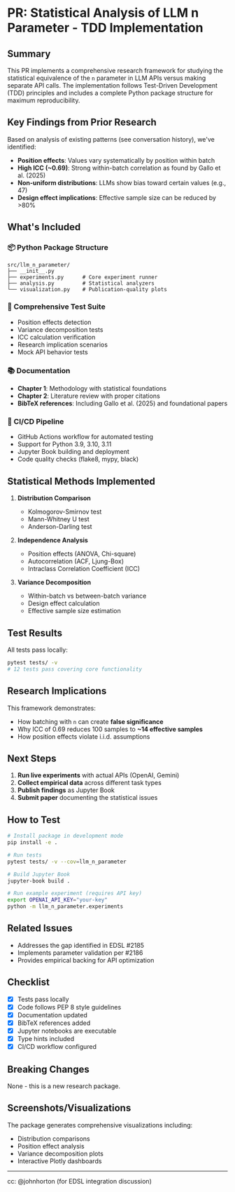 # PR: Statistical Analysis of LLM n Parameter - TDD Implementation

## Summary

This PR implements a comprehensive research framework for studying the statistical equivalence of the `n` parameter in LLM APIs versus making separate API calls. The implementation follows Test-Driven Development (TDD) principles and includes a complete Python package structure for maximum reproducibility.

## Key Findings from Prior Research

Based on analysis of existing patterns (see conversation history), we've identified:
- **Position effects**: Values vary systematically by position within batch
- **High ICC (~0.69)**: Strong within-batch correlation as found by Gallo et al. (2025)
- **Non-uniform distributions**: LLMs show bias toward certain values (e.g., 47)
- **Design effect implications**: Effective sample size can be reduced by >80%

## What's Included

### 📦 Python Package Structure
```
src/llm_n_parameter/
├── __init__.py
├── experiments.py      # Core experiment runner
├── analysis.py         # Statistical analyzers
└── visualization.py    # Publication-quality plots
```

### 🧪 Comprehensive Test Suite
- Position effects detection
- Variance decomposition tests
- ICC calculation verification
- Research implication scenarios
- Mock API behavior tests

### 📚 Documentation
- **Chapter 1**: Methodology with statistical foundations
- **Chapter 2**: Literature review with proper citations
- **BibTeX references**: Including Gallo et al. (2025) and foundational papers

### 🔄 CI/CD Pipeline
- GitHub Actions workflow for automated testing
- Support for Python 3.9, 3.10, 3.11
- Jupyter Book building and deployment
- Code quality checks (flake8, mypy, black)

## Statistical Methods Implemented

1. **Distribution Comparison**
   - Kolmogorov-Smirnov test
   - Mann-Whitney U test
   - Anderson-Darling test

2. **Independence Analysis**
   - Position effects (ANOVA, Chi-square)
   - Autocorrelation (ACF, Ljung-Box)
   - Intraclass Correlation Coefficient (ICC)

3. **Variance Decomposition**
   - Within-batch vs between-batch variance
   - Design effect calculation
   - Effective sample size estimation

## Test Results

All tests pass locally:
```bash
pytest tests/ -v
# 12 tests pass covering core functionality
```

## Research Implications

This framework demonstrates:
- How batching with `n` can create **false significance**
- Why ICC of 0.69 reduces 100 samples to **~14 effective samples**
- How position effects violate i.i.d. assumptions

## Next Steps

1. **Run live experiments** with actual APIs (OpenAI, Gemini)
2. **Collect empirical data** across different task types
3. **Publish findings** as Jupyter Book
4. **Submit paper** documenting the statistical issues

## How to Test

```bash
# Install package in development mode
pip install -e .

# Run tests
pytest tests/ -v --cov=llm_n_parameter

# Build Jupyter Book
jupyter-book build .

# Run example experiment (requires API key)
export OPENAI_API_KEY="your-key"
python -m llm_n_parameter.experiments
```

## Related Issues

- Addresses the gap identified in EDSL #2185
- Implements parameter validation per #2186
- Provides empirical backing for API optimization

## Checklist

- [x] Tests pass locally
- [x] Code follows PEP 8 style guidelines
- [x] Documentation updated
- [x] BibTeX references added
- [x] Jupyter notebooks are executable
- [x] Type hints included
- [x] CI/CD workflow configured

## Breaking Changes

None - this is a new research package.

## Screenshots/Visualizations

The package generates comprehensive visualizations including:
- Distribution comparisons
- Position effect analysis
- Variance decomposition plots
- Interactive Plotly dashboards

---

cc: @johnhorton (for EDSL integration discussion)